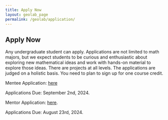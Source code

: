 ```yaml
---
title: Apply Now 
layout: geolab_page
permalink: /geolab/application/
---
```


<h2 class="mb-3">Apply Now</h2>

Any undergraduate student can apply. Applications are not limited to math majors, but we expect students to be curious and enthusiastic about exploring new mathematical ideas and work with hands-on material to explore those ideas. There are projects at all levels. The applications are judged on a holistic basis. You need to plan to sign up for one course credit.

Mentee Application: [here](https://docs.google.com/forms/d/e/1FAIpQLSduKLFEHfHBEan24uxQ6eAFvA9A1D0e5BCb6udkDWbihbKs0g/viewform?usp=sf_link)

Applications Due: September 2nd, 2024.

Mentor Application: [here](https://docs.google.com/forms/d/e/1FAIpQLSeJf06780SsqJltQ4IuPfuBkaUsbIRjD18gIM7fJfVuQK1uFw/viewform?usp=sf_link).

Applications Due: August 23rd, 2024.
